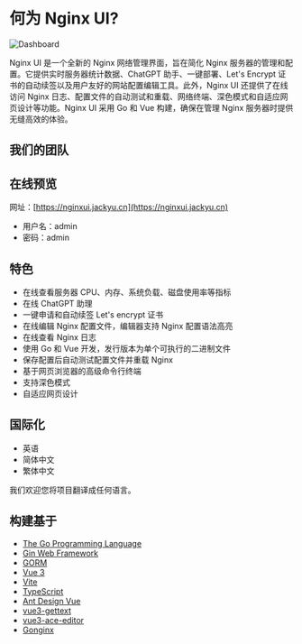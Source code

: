 <script setup>
import { VPTeamMembers } from 'vitepress/theme'

const members = [
  {
    avatar: 'https://www.github.com/0xJacky.png',
    name: '0xJacky',
    title: '创始人',
    links: [
      { icon: 'github', link: 'https://github.com/0xJacky' },
    ]
  },
{
    avatar: 'https://www.github.com/Hintay.png',
    name: 'Hintay',
    title: '开发者',
    links: [
      { icon: 'github', link: 'https://github.com/Hintay' },
    ]
  },
]
</script>

# 何为 Nginx UI?

![Dashboard](/dashboard_zh_CN.png)

Nginx UI 是一个全新的 Nginx 网络管理界面，旨在简化 Nginx 服务器的管理和配置。它提供实时服务器统计数据、ChatGPT
助手、一键部署、Let's Encrypt 证书的自动续签以及用户友好的网站配置编辑工具。此外，Nginx UI 还提供了在线访问 Nginx
日志、配置文件的自动测试和重载、网络终端、深色模式和自适应网页设计等功能。Nginx UI 采用 Go 和 Vue 构建，确保在管理 Nginx
服务器时提供无缝高效的体验。

## 我们的团队

<VPTeamMembers size="small" :members="members" />

## 在线预览

网址：[https://nginxui.jackyu.cn](https://nginxui.jackyu.cn)

- 用户名：admin
- 密码：admin

## 特色

- 在线查看服务器 CPU、内存、系统负载、磁盘使用率等指标
- 在线 ChatGPT 助理
- 一键申请和自动续签 Let's encrypt 证书
- 在线编辑 Nginx 配置文件，编辑器支持 Nginx 配置语法高亮
- 在线查看 Nginx 日志
- 使用 Go 和 Vue 开发，发行版本为单个可执行的二进制文件
- 保存配置后自动测试配置文件并重载 Nginx
- 基于网页浏览器的高级命令行终端
- 支持深色模式
- 自适应网页设计

## 国际化

- 英语
- 简体中文
- 繁体中文

我们欢迎您将项目翻译成任何语言。

## 构建基于

- [The Go Programming Language](https://go.dev)
- [Gin Web Framework](https://gin-gonic.com)
- [GORM](http://gorm.io)
- [Vue 3](https://v3.vuejs.org)
- [Vite](https://vitejs.dev)
- [TypeScript](https://www.typescriptlang.org/)
- [Ant Design Vue](https://antdv.com)
- [vue3-gettext](https://github.com/jshmrtn/vue3-gettext)
- [vue3-ace-editor](https://github.com/CarterLi/vue3-ace-editor)
- [Gonginx](https://github.com/tufanbarisyildirim/gonginx)
